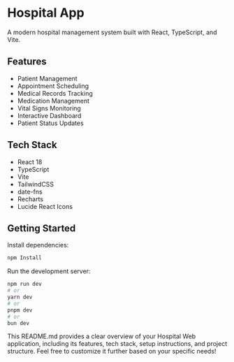 
# Hospital App

A modern hospital management system built with React, TypeScript, and Vite.

## Features

- Patient Management
- Appointment Scheduling
- Medical Records Tracking
- Medication Management
- Vital Signs Monitoring
- Interactive Dashboard
- Patient Status Updates

## Tech Stack

- React 18
- TypeScript
- Vite
- TailwindCSS
- date-fns
- Recharts
- Lucide React Icons

## Getting Started

Install dependencies:

```bash
npm Install
```

Run the development server:

```bash
npm run dev
# or
yarn dev
# or
pnpm dev
# or
bun dev
```




This README.md provides a clear overview of your Hospital Web application, including its features, tech stack, setup instructions, and project structure. Feel free to customize it further based on your specific needs!

